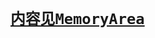 # [`内容见MemoryArea`](https://github.com/Life4gal/Learning/blob/master/JAVA/Note/3.%E5%B9%B6%E5%8F%91/%E5%9F%BA%E7%A1%80/2.MemoryArea.md)

